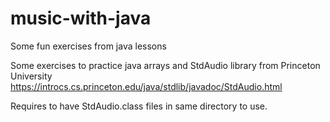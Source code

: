 # music-with-java
Some fun exercises from java lessons




Some exercises to practice java arrays and StdAudio library from Princeton University 
https://introcs.cs.princeton.edu/java/stdlib/javadoc/StdAudio.html


Requires to have StdAudio.class files in same directory to use. 
